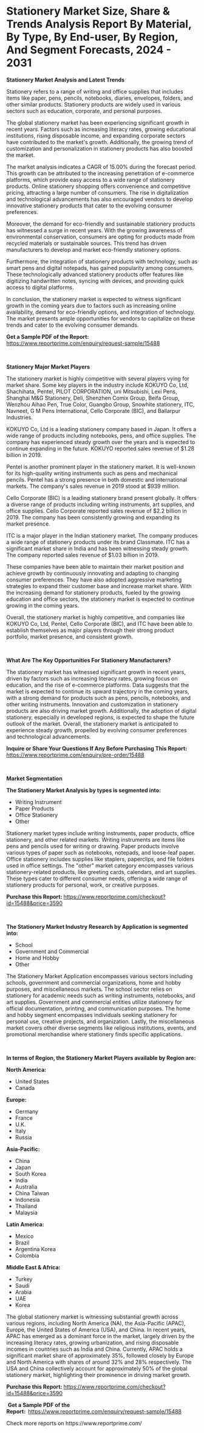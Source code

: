 <p><h1>Stationery Market Size, Share & Trends Analysis Report By Material, By Type, By End-user, By Region, And Segment Forecasts, 2024 - 2031</h1></p><p><strong>Stationery Market Analysis and Latest Trends</strong></p>
<p><p>Stationery refers to a range of writing and office supplies that includes items like paper, pens, pencils, notebooks, diaries, envelopes, folders, and other similar products. Stationery products are widely used in various sectors such as education, corporate, and personal purposes.</p><p>The global stationery market has been experiencing significant growth in recent years. Factors such as increasing literacy rates, growing educational institutions, rising disposable income, and expanding corporate sectors have contributed to the market's growth. Additionally, the growing trend of customization and personalization in stationery products has also boosted the market.</p><p>The market analysis indicates a CAGR of 15.00% during the forecast period. This growth can be attributed to the increasing penetration of e-commerce platforms, which provide easy access to a wide range of stationery products. Online stationery shopping offers convenience and competitive pricing, attracting a large number of consumers. The rise in digitalization and technological advancements has also encouraged vendors to develop innovative stationery products that cater to the evolving consumer preferences.</p><p>Moreover, the demand for eco-friendly and sustainable stationery products has witnessed a surge in recent years. With the growing awareness of environmental conservation, consumers are opting for products made from recycled materials or sustainable sources. This trend has driven manufacturers to develop and market eco-friendly stationery options.</p><p>Furthermore, the integration of stationery products with technology, such as smart pens and digital notepads, has gained popularity among consumers. These technologically advanced stationery products offer features like digitizing handwritten notes, syncing with devices, and providing quick access to digital platforms.</p><p>In conclusion, the stationery market is expected to witness significant growth in the coming years due to factors such as increasing online availability, demand for eco-friendly options, and integration of technology. The market presents ample opportunities for vendors to capitalize on these trends and cater to the evolving consumer demands.</p></p>
<p><strong>Get a Sample PDF of the Report:&nbsp;</strong> <a href="https://www.reportprime.com/enquiry/request-sample/15488">https://www.reportprime.com/enquiry/request-sample/15488</a></p>
<p>&nbsp;</p>
<p><strong>Stationery Major Market Players</strong></p>
<p><p>The stationery market is highly competitive with several players vying for market share. Some key players in the industry include KOKUYO Co, Ltd, Shachihata, Pentel, PILOT CORPORATION, uni Mitsubishi, Lexi Pens, Shanghai M&G Stationery, Deli, Shenzhen Comix Group, Beifa Group, Wenzhou Aihao Pen, True Color, Guangbo Group, Snowhite stationery, ITC, Navneet, G M Pens International, Cello Corporate (BIC), and Ballarpur Industries.</p><p>KOKUYO Co, Ltd is a leading stationery company based in Japan. It offers a wide range of products including notebooks, pens, and office supplies. The company has experienced steady growth over the years and is expected to continue expanding in the future. KOKUYO reported sales revenue of $1.28 billion in 2019.</p><p>Pentel is another prominent player in the stationery market. It is well-known for its high-quality writing instruments such as pens and mechanical pencils. Pentel has a strong presence in both domestic and international markets. The company's sales revenue in 2019 stood at $939 million.</p><p>Cello Corporate (BIC) is a leading stationery brand present globally. It offers a diverse range of products including writing instruments, art supplies, and office supplies. Cello Corporate reported sales revenue of $2.2 billion in 2019. The company has been consistently growing and expanding its market presence.</p><p>ITC is a major player in the Indian stationery market. The company produces a wide range of stationery products under its brand Classmate. ITC has a significant market share in India and has been witnessing steady growth. The company reported sales revenue of $1.03 billion in 2019.</p><p>These companies have been able to maintain their market position and achieve growth by continuously innovating and adapting to changing consumer preferences. They have also adopted aggressive marketing strategies to expand their customer base and increase market share. With the increasing demand for stationery products, fueled by the growing education and office sectors, the stationery market is expected to continue growing in the coming years.</p><p>Overall, the stationery market is highly competitive, and companies like KOKUYO Co, Ltd, Pentel, Cello Corporate (BIC), and ITC have been able to establish themselves as major players through their strong product portfolio, market presence, and consistent growth.</p></p>
<p>&nbsp;</p>
<p><strong>What Are The Key Opportunities For Stationery Manufacturers?</strong></p>
<p><p>The stationery market has witnessed significant growth in recent years, driven by factors such as increasing literacy rates, growing focus on education, and the rise of e-commerce platforms. Data suggests that the market is expected to continue its upward trajectory in the coming years, with a strong demand for products such as pens, pencils, notebooks, and other writing instruments. Innovation and customization in stationery products are also driving market growth. Additionally, the adoption of digital stationery, especially in developed regions, is expected to shape the future outlook of the market. Overall, the stationery market is anticipated to experience steady growth, propelled by evolving consumer preferences and technological advancements.</p></p>
<p><strong>Inquire or Share Your Questions If Any Before Purchasing This Report:</strong> <a href="https://www.reportprime.com/enquiry/pre-order/15488">https://www.reportprime.com/enquiry/pre-order/15488</a></p>
<p>&nbsp;</p>
<p><strong>Market Segmentation</strong></p>
<p><strong>The Stationery Market Analysis by types is segmented into:</strong></p>
<p><ul><li>Writing Instrument</li><li>Paper Products</li><li>Office Stationery</li><li>Other</li></ul></p>
<p><p>Stationery market types include writing instruments, paper products, office stationery, and other related markets. Writing instruments are items like pens and pencils used for writing or drawing. Paper products involve various types of paper such as notebooks, notepads, and loose-leaf paper. Office stationery includes supplies like staplers, paperclips, and file folders used in office settings. The "other" market category encompasses various stationery-related products, like greeting cards, calendars, and art supplies. These types cater to different consumer needs, offering a wide range of stationery products for personal, work, or creative purposes.</p></p>
<p><strong>Purchase this Report:&nbsp;</strong><a href="https://www.reportprime.com/checkout?id=15488&price=3590">https://www.reportprime.com/checkout?id=15488&price=3590</a></p>
<p>&nbsp;</p>
<p><strong>The Stationery Market Industry Research by Application is segmented into:</strong></p>
<p><ul><li>School</li><li>Government and Commercial</li><li>Home and Hobby</li><li>Other</li></ul></p>
<p><p>The Stationery Market Application encompasses various sectors including schools, government and commercial organizations, home and hobby purposes, and miscellaneous markets. The school sector relies on stationery for academic needs such as writing instruments, notebooks, and art supplies. Government and commercial entities utilize stationery for official documentation, printing, and communication purposes. The home and hobby segment encompasses individuals seeking stationery for personal use, creative projects, and organization. Lastly, the miscellaneous market covers other diverse segments like religious institutions, events, and promotional merchandise where stationery finds specific applications.</p></p>
<p>&nbsp;</p>
<p><strong>In terms of Region, the Stationery Market Players available by Region are:</strong></p>
<p>
    <p> <strong> North America: </strong>
        <ul>
            <li>United States</li>
            <li>Canada</li>
        </ul>
        </p> 
    <p> <strong> Europe: </strong>
        <ul>
            <li>Germany</li>
            <li>France</li>
            <li>U.K.</li>
            <li>Italy</li>
            <li>Russia</li>
        </ul>
        </p> 
    <p> <strong> Asia-Pacific: </strong>
        <ul>
            <li>China</li>
            <li>Japan</li>
            <li>South Korea</li>
            <li>India</li>
            <li>Australia</li>
            <li>China Taiwan</li>
            <li>Indonesia</li>
            <li>Thailand</li>
            <li>Malaysia</li>
        </ul>
        </p> 
    <p> <strong> Latin America: </strong>
        <ul>
            <li>Mexico</li>
            <li>Brazil</li>
            <li>Argentina Korea</li>
            <li>Colombia</li>
        </ul>
        </p> 
    <p> <strong> Middle East & Africa: </strong>
        <ul>
            <li>Turkey</li>
            <li>Saudi</li>
            <li>Arabia</li>
            <li>UAE</li>
            <li>Korea</li>
        </ul>
    </p>
    </p>
<p><p>The global stationery market is witnessing substantial growth across various regions, including North America (NA), the Asia-Pacific (APAC), Europe, the United States of America (USA), and China. In recent years, APAC has emerged as a dominant force in the market, largely driven by the increasing literacy rates, growing urbanization, and rising disposable incomes in countries such as India and China. Currently, APAC holds a significant market share of approximately 35%, followed closely by Europe and North America with shares of around 32% and 28% respectively. The USA and China collectively account for approximately 50% of the global stationery market, highlighting their prominence in driving market growth.</p></p>
<p><strong>Purchase this Report: </strong><a href="https://www.reportprime.com/checkout?id=15488&price=3590">https://www.reportprime.com/checkout?id=15488&price=3590</a></p>
<p>&nbsp;<strong>Get a Sample PDF of the Report:&nbsp;&nbsp;</strong><a href="https://www.reportprime.com/enquiry/request-sample/15488">https://www.reportprime.com/enquiry/request-sample/15488</a></p>
<p><strong></strong></p>
<p>Check more reports on https://www.reportprime.com/</p>